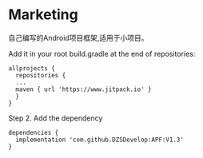 # Marketing
自己编写的Android项目框架,适用于小项目。

Add it in your root build.gradle at the end of repositories:
```
allprojects {
  repositories {
  ...
  maven { url 'https://www.jitpack.io' }
  }
}
```
Step 2. Add the dependency

```
dependencies {
  implementation 'com.github.DZSDevelop:APF:V1.3'
}
  ```
